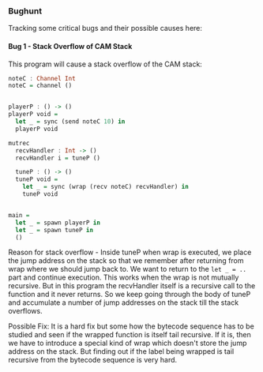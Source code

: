 ### Bughunt

Tracking some critical bugs and their possible causes here:

#### Bug 1 - Stack Overflow of CAM Stack

This program will cause a stack overflow of the CAM stack:

```Haskell
noteC : Channel Int
noteC = channel ()


playerP : () -> ()
playerP void =
  let _ = sync (send noteC 10) in
  playerP void

mutrec
  recvHandler : Int -> ()
  recvHandler i = tuneP ()

  tuneP : () -> ()
  tuneP void =
    let _ = sync (wrap (recv noteC) recvHandler) in
    tuneP void


main =
  let _ = spawn playerP in
  let _ = spawn tuneP in
  ()

```

Reason for stack overflow - Inside tuneP when wrap is executed, we place the jump address on the stack so that we remember after returning from wrap where we should jump back to. We want to return to the `let _ = ..` part and continue execution. This works when the wrap is not mutually recursive. But in this program the recvHandler itself is a recursive call to the function and it never returns. So we keep going through the body of tuneP and accumulate a number of jump addresses on the stack till the stack overflows.

Possible Fix: It is a hard fix but some how the bytecode sequence has to be studied and seen if the wrapped function is itself tail recursive. If it is, then we have to introduce a special kind of wrap which doesn't store the jump address on the stack. But finding out if the label being wrapped is tail recursive from the bytecode sequence is very hard. 
